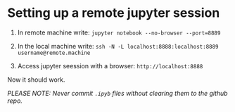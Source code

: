 # Setting up a remote jupyter session 

1. In remote machine write: `jupyter notebook --no-browser --port=8889`

2. In the local machine write:  `ssh -N -L localhost:8888:localhost:8889 username@remote.machine`

3. Access jupyter seession with a browser: `http://localhost:8888`

Now it should work. 

*PLEASE NOTE: Never commit `.ipyb` files without clearing them to the github repo.*
